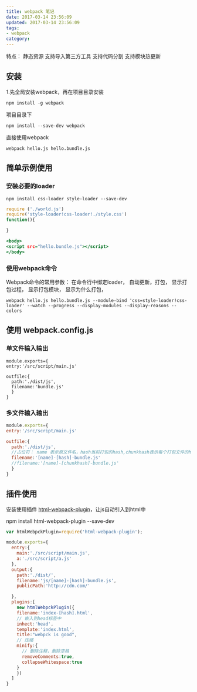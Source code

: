 ```yaml
---
title: webpack 笔记
date: 2017-03-14 23:56:09
updated: 2017-03-14 23:56:09
tags: 
- webpack
category:
---
```


特点：
静态资源
支持导入第三方工具
支持代码分割
支持模块热更新
<!-- more -->
## 安装
1.先全局安装webpack，再在项目目录安装

```
npm install -g webpack
```
项目目录下

```
npm install --save-dev webpack
```

直接使用webpack

```
webpack hello.js hello.bundle.js
```

## 简单示例使用
### 安装必要的loader

```
npm install css-loader style-loader --save-dev
```
```  hello.js
require ('./world.js')
require('style-loader!css-loader!./style.css')
function(){

}
```

``` index.html
<body>
<script src="hello.bundle.js"></script>
</body>
```


### 使用webpack命令 
Webpack命令的常用参数：
在命令行中绑定loader，
自动更新，打包，
显示打包过程，
显示打包模块，
显示为什么打包，

```
webpack hello.js hello.bundle.js --module-bind 'css=style-loader!css-loader' --watch --progress --display-modules --display-reasons --colors
```

## 使用 webpack.config.js
### 单文件输入输出
```
module.exports={
entry:'/src/script/main.js'

outfile:{
  path:'./dist/js',
  filename:'bundle.js'
  }
}

```

### 多文件输入输出

``` webpack.config.js
module.exports={
entry:'/src/script/main.js'

outfile:{
  path:'./dist/js',
  //占位符： name 表示原文件名，hash当前打包的hash,chunkhash表示每个打包文件的hash，
  filename:'[name]-[hash]-bundle.js'
  //filename:'[name]-[chunkhash]-bundle.js'  
  }
}
```

## 插件使用 
安装使用插件 [html-webpack-plugin](https://github.com/jantimon/html-webpack-plugin)，让js自动引入到html中


npm install html-webpack-plugin --save-dev

```javascript webpack.config.js
var htmlWebpckPlugin=require('html-webpack-plugin');

module.exports={
  entry:{
    main:'./src/script/main.js',
    a:'./src/script/a.js'
  },
  output:{
    path:'./dist/',
    filename:'js/[name]-[hash]-bundle.js',
    publicPath:'http://cdn.com/' 

  },
  plugins:[
    new htmlWebpckPlugin({
    filename:'index-[hash].html',
    // 嵌入到head标签中
    inhect:'head',
    template:'index.html',
    title:"webpck is good",
    // 压缩
    minify:{
      // 删除注释，删除空格
      removeComments:true,
      collapseWhitespace:true
    }
    })
  ]
}
```

